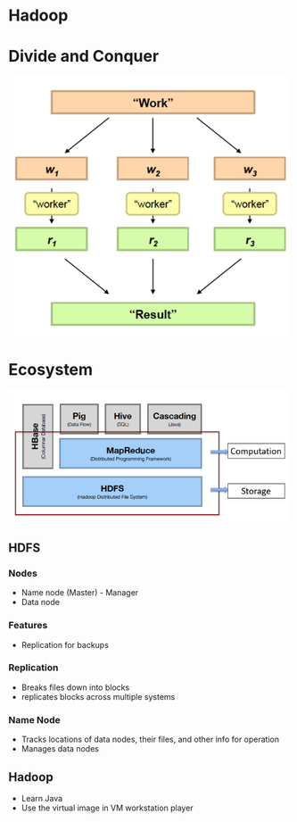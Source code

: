 # Hadoop

# Divide and Conquer

![Untitled](LESSONS/Untitled%2028.png)

# Ecosystem

![Untitled](LESSONS/Untitled%2029.png)

## HDFS

### Nodes

- Name node (Master) - Manager
- Data node

### Features

- Replication for backups

### Replication

- Breaks files down into blocks
- replicates blocks across multiple systems

### Name Node

- Tracks locations of data nodes, their files, and other info for operation
- Manages data nodes

## Hadoop

- Learn Java
- Use the virtual image in VM workstation player